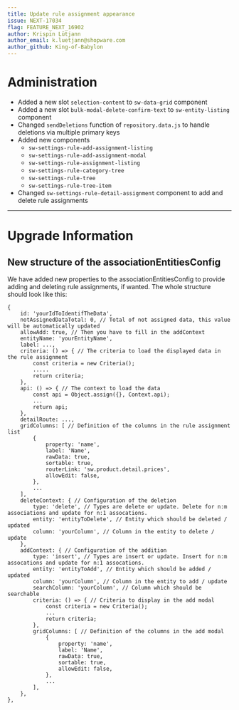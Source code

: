 ```yaml
---
title: Update rule assignment appearance
issue: NEXT-17034
flag: FEATURE_NEXT_16902
author: Krispin Lütjann
author_email: k.luetjann@shopware.com 
author_github: King-of-Babylon
---
```

# Administration
* Added a new slot `selection-content` to `sw-data-grid` component
* Added a new slot `bulk-modal-delete-confirm-text` to `sw-entity-listing` component
* Changed `sendDeletions` function of `repository.data.js` to handle deletions via multiple primary keys
* Added new components
    * `sw-settings-rule-add-assignment-listing`
    * `sw-settings-rule-add-assignment-modal`
    * `sw-settings-rule-assignment-listing`
    * `sw-settings-rule-category-tree`
    * `sw-settings-rule-tree`
    * `sw-settings-rule-tree-item`
* Changed `sw-settings-rule-detail-assignment` component to add and delete rule assignments
___
# Upgrade Information
## New structure of the associationEntitiesConfig
We have added new properties to the associationEntitiesConfig to provide adding and deleting rule assignments, if wanted.
The whole structure should look like this:
```
{
    id: 'yourIdToIdentifTheData',
    notAssignedDataTotal: 0, // Total of not assigned data, this value will be automatically updated
    allowAdd: true, // Then you have to fill in the addContext
    entityName: 'yourEntityName',
    label: ...,
    criteria: () => { // The criteria to load the displayed data in the rule assignment
        const criteria = new Criteria();
        .....
        return criteria;
    },
    api: () => { // The context to load the data
        const api = Object.assign({}, Context.api);
        ...
        return api;
    },
    detailRoute: ...,
    gridColumns: [ // Definition of the columns in the rule assignment list
        {
            property: 'name',
            label: 'Name',
            rawData: true,
            sortable: true,
            routerLink: 'sw.product.detail.prices',
            allowEdit: false,
        },
        ...
    ],
    deleteContext: { // Configuration of the deletion
        type: 'delete', // Types are delete or update. Delete for n:m associations and update for n:1 assocations.
        entity: 'entityToDelete', // Entity which should be deleted / updated
        column: 'yourColumn', // Column in the entity to delete / update
    },
    addContext: { // Configuration of the addition
        type: 'insert', // Types are insert or update. Insert for n:m assocations and update for n:1 assocations.
        entity: 'entityToAdd', // Entity which should be added / updated
        column: 'yourColumn', // Column in the entity to add / update
        searchColumn: 'yourColumn', // Column which should be searchable
        criteria: () => { // Criteria to display in the add modal
            const criteria = new Criteria();
            ...
            return criteria;
        },
        gridColumns: [ // Definition of the columns in the add modal
            {
                property: 'name',
                label: 'Name',
                rawData: true,
                sortable: true,
                allowEdit: false,
            },
            ...
        ],
    },
},
```
